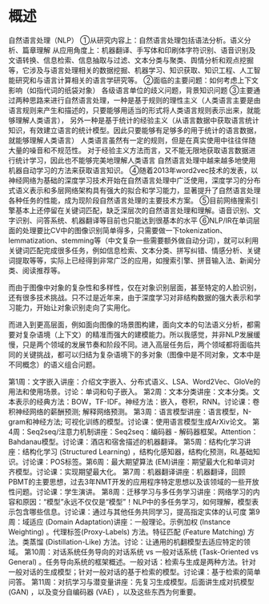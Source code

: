 # 概述

自然语言处理（NLP）
①从研究内容上：自然语言处理包括语法分析。语义分析、篇章理解
  从应用角度上：机器翻译、手写体和印刷体字符识别、语音识别及文语转换、信息检索、信息抽取与过滤、文本分类与聚类、舆情分析和观点挖掘等，它涉及与语言处理相关的数据挖掘、机器学习、知识获取、知识工程、人工智能研究和与语言计算相关的语言学研究等。
②面临的主要问题：如何考虑上下文影响（如指代词的纸袋对象）
                                各级语言单位的歧义问题，背景知识问题
③主要通过两种思路来进行自然语言处理，一种是基于规则的理性主义（人类语言主要是由语言规则来产生和描述的，只要能够用适当的形式将人类语言规则表示出来，就能够理解人类语言），
                                                                 另外一种是基于统计的经验主义（从语言数据中获取语言统计知识，有效建立语言的统计模型。因此只要能够有足够多的用于统计的语言数据，就能够理解人类语言）
   人类语言虽然有一定的规则，但是在真实使用中往往伴随大量的噪音和不规范性。
   对于经验主义方法而言，又不能无限地获取语言数据进行统计学习，因此也不能够完美地理解人类语言
自然语言处理中越来越多地使用机器自动学习的方法来获取语言知识。
④随着2013年word2vec技术的发表，以神经网络为基础的深度学习技术开始在自然语言处理中广泛使用，深度学习的分布式语义表示和多层网络架构具有强大的拟合和学习能力，显著提升了自然语言处理各种任务的性能，成为现阶段自然语言处理的主要技术方案。
⑤目前网络搜索引擎基本上还停留在关键词匹配，缺乏深层次的自然语言处理和理解。语音识别、文字识别、问答系统、机器翻译等目前也只能达到很基本的水平
⑥NLP/IR在单词层面的处理要比CV中的图像识别简单得多，只需要做一下tokenization、lemmatization、stemming等（中文复杂一些需要额外做自动分词），就可以利用关键词匹配完成很多任务，例如信息检索、文本分类、拼写纠错、情感分析、关键词提取等等，实际上已经得到非常广泛的应用，如搜索引擎、拼音输入法、新闻分类、阅读推荐等。

而由于图像中对象的复杂性和多样性，仅在对象识别层面，甚至特定的人脸识别，还有很多技术挑战。只不过是近年来，由于深度学习对非结构数据的强大表示和学习能力，开始让对象识别走向了实用化。

而进入到更高层面，例如面向图像的场景图构建，面向文本的句法语义分析，都需要对复杂语境（上下文）的精准而强大的建模能力。所以我感觉，并非NLP发展缓慢，只是两个领域的发展节奏和阶段不同。进入高层任务后，两个领域都将面临共同的关键挑战，都可以归结为复杂语境下的多对象（图像中是不同对象，文本中是不同概念）的语义组合问题。








第1周：文字嵌入讲座：介绍文字嵌入、分布式语义、LSA、Word2Vec、GloVe的用法和使用场景。讨论：单词和句子嵌入。
第2周：文本分类讲座：文本分类。文本表示的经典方法：BOW，TF-IDF。神经方法：嵌入，卷积，RNN。讨论课：卷积神经网络的薪酬预测; 解释网络预测。
第3周：语言模型讲座：语言模型，N-gram和神经方法; 可视化训练的模型。讨论课：使用语言模型生成ArXiv论文。
第4周：Seq2seq/注意力机制讲座：Seq2seq：编码器 - 解码器框架。Attention：Bahdanau模型。讨论课：酒店和宿舍描述的机器翻译。
第5周：结构化学习讲座：结构化学习 (Structured Learning) ，结构化感知器，结构化预测，RL基础知识。讨论课：POS标签。第6周：最大期望算法 (EM)讲座：期望最大化和单词对齐模型。讨论课：实现期望最大化。
第7周：机器翻译讲座：机器翻译，回顾PBMT的主要思想，过去3年NMT开发的应用程序特定思想以及该领域的一些开放性问题。讨论课：学生演讲。
第8周：迁移学习与多任务学习讲座：网络学习的内容和原因：“模型”永远不仅仅是“模型”！NLP中的多任务学习，如何理解，模型表示包含哪些信息。讨论课：通过与其他任务共同学习，提高指定实体的认可度
第9周：域适应 (Domain Adaptation)讲座：一般理论。示例加权 (Instance Weighting) 。代理标签(Proxy-Labels) 方法。特征匹配 (Feature Matching) 方法。类蒸馏 (Distillation-Like) 方法。讨论：让通用的机翻模型去适应特定的领域。
第10周：对话系统任务导向的对话系统 vs 一般对话系统 (Task-Oriented vs General) 。任务导向系统的框架概述。一般对话：检索与生成是两种方法。针对一般对话的生成模型；针对一般对话的基于检索的模型。讨论课：基于检索的简单问答。
第11周：对抗学习与潜变量讲座：先复习生成模型。后面讲生成对抗模型 (GAN) ，以及变分自编码器 (VAE)  ，以及这些东西为何重要。